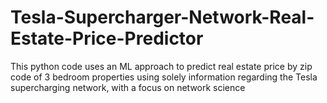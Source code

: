 # Tesla-Supercharger-Network-Real-Estate-Price-Predictor
This python code uses an ML approach to predict real estate price by zip code of 3 bedroom properties using solely information regarding the Tesla supercharging network, with a focus on network science 
